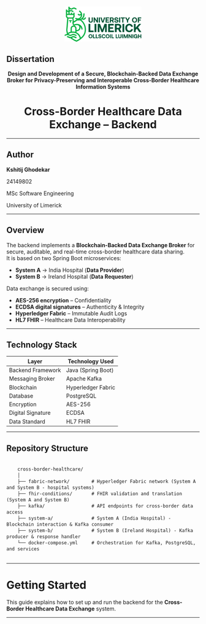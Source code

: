 <p align="center">
  <img src="ULlogo.svg" alt="Dissertation Project Logo" width="200"/>
</p>

## Dissertation

<p align="center">
  <b>Design and Development of a Secure, Blockchain-Backed Data Exchange Broker for Privacy-Preserving and Interoperable Cross-Border Healthcare Information Systems</b>
</p>

<h1 align="center">Cross-Border Healthcare Data Exchange – Backend</h1>

---

## Author

**Kshitij Ghodekar**

24149802

MSc Software Engineering

University of Limerick

---

## Overview
The backend implements a **Blockchain-Backed Data Exchange Broker** for secure, auditable, and real-time cross-border healthcare data sharing.  
It is based on two Spring Boot microservices:

- **System A** → India Hospital (**Data Provider**)  
- **System B** → Ireland Hospital (**Data Requester**)  

Data exchange is secured using:
- **AES-256 encryption** – Confidentiality  
- **ECDSA digital signatures** – Authenticity & Integrity  
- **Hyperledger Fabric** – Immutable Audit Logs  
- **HL7 FHIR** – Healthcare Data Interoperability  

---

## Technology Stack

| Layer                | Technology Used    |
|----------------------|--------------------|
| Backend Framework    | Java (Spring Boot) |
| Messaging Broker     | Apache Kafka       |
| Blockchain           | Hyperledger Fabric |
| Database             | PostgreSQL         |
| Encryption           | AES-256            |
| Digital Signature    | ECDSA              |
| Data Standard        | HL7 FHIR           |

---

## Repository Structure

<pre lang="text">
    <code>
    cross-border-healthcare/
    │
    ├── fabric-network/        # Hyperledger Fabric network (System A and System B - hospital systems)
    ├── fhir-conditions/       # FHIR validation and translation (System A and System B)
    ├── kafka/                 # API endpoints for cross-border data access
    ├── system-a/              # System A (India Hospital) - Blockchain interaction & Kafka consumer
    ├── system-b/              # System B (Ireland Hospital) - Kafka producer & response handler
    └── docker-compose.yml     # Orchestration for Kafka, PostgreSQL, and services
    </code>
</pre>

---
# Getting Started

This guide explains how to set up and run the backend for the **Cross-Border Healthcare Data Exchange** system.

---

